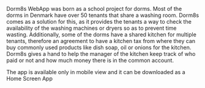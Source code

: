 Dorm8s WebApp was born as a school project for dorms.
Most of the dorms in Denmark have over 50 tenants that share a washing room. Dorm8s comes as a solution for this, as it provides the tenants a way to check the availability of the washing machines or dryers so as to prevent time wasting.
Additionally, some of the dorms have a shared kitchen for multiple tenants, therefore an agreement to have a kitchen tax from where they can buy commonly used products like dish soap, oil or onions for the kitchen. Dorm8s gives a hand to help the manager of the kitchen keep track of who paid or not and how much money there is in the common account.

The app is available only in mobile view and it can be downloaded as a Home Screen App
